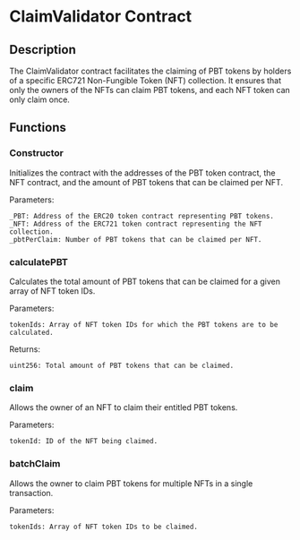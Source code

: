 # ClaimValidator Contract

## Description

The ClaimValidator contract facilitates the claiming of PBT tokens by holders of a specific ERC721 Non-Fungible Token (NFT) collection. It ensures that only the owners of the NFTs can claim PBT tokens, and each NFT token can only claim once.

## Functions

### Constructor
Initializes the contract with the addresses of the PBT token contract, the NFT contract, and the amount of PBT tokens that can be claimed per NFT.

Parameters:
```
_PBT: Address of the ERC20 token contract representing PBT tokens.
_NFT: Address of the ERC721 token contract representing the NFT collection.
_pbtPerClaim: Number of PBT tokens that can be claimed per NFT.
```


### calculatePBT
Calculates the total amount of PBT tokens that can be claimed for a given array of NFT token IDs.

Parameters:
```
tokenIds: Array of NFT token IDs for which the PBT tokens are to be calculated.
```
Returns:
```
uint256: Total amount of PBT tokens that can be claimed.
```

### claim
Allows the owner of an NFT to claim their entitled PBT tokens.

Parameters:
```
tokenId: ID of the NFT being claimed.
```

### batchClaim
Allows the owner to claim PBT tokens for multiple NFTs in a single transaction.

Parameters:
```
tokenIds: Array of NFT token IDs to be claimed.
```
